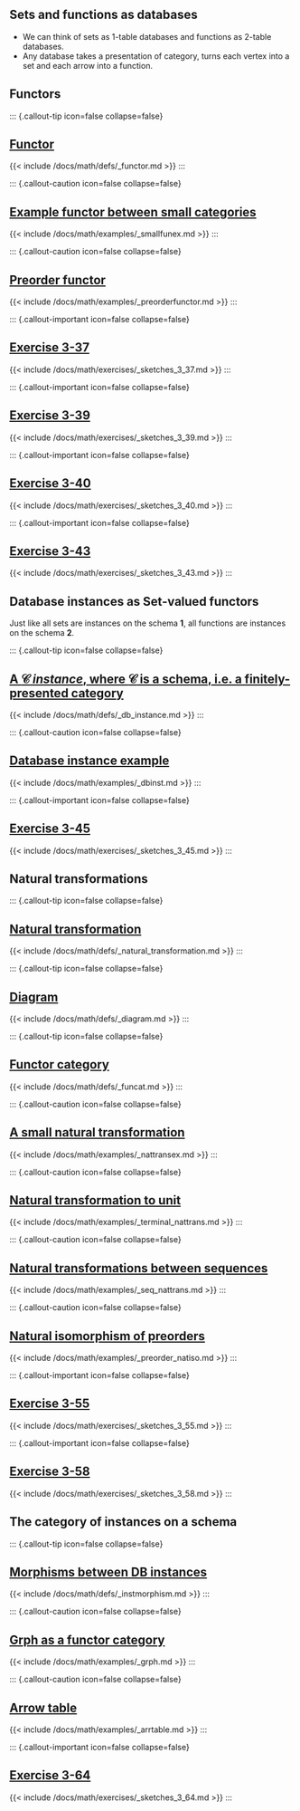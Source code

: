 ## Sets and functions as databases

- We can think of sets as 1-table databases and functions as 2-table databases.
- Any database takes a presentation of category, turns each vertex into a set 
  and each arrow into a function.

## Functors

::: {.callout-tip icon=false collapse=false}
## [Functor](/docs/math/defs/functor.qmd)
{{< include /docs/math/defs/_functor.md >}}
:::


::: {.callout-caution icon=false collapse=false}
## [Example functor between small categories](/docs/math/examples/smallfunex.qmd)
{{< include /docs/math/examples/_smallfunex.md >}}
:::

::: {.callout-caution icon=false collapse=false}
## [Preorder functor](/docs/math/examples/preorderfunctor.qmd)
{{< include /docs/math/examples/_preorderfunctor.md >}}
:::

::: {.callout-important icon=false collapse=false}
## [Exercise 3-37](/docs/math/exercises/sketches_3_37.qmd)
{{< include /docs/math/exercises/_sketches_3_37.md >}}
:::

::: {.callout-important icon=false collapse=false}
## [Exercise 3-39](/docs/math/exercises/sketches_3_39.qmd)
{{< include /docs/math/exercises/_sketches_3_39.md >}}
:::

::: {.callout-important icon=false collapse=false}
## [Exercise 3-40](/docs/math/exercises/sketches_3_40.qmd)
{{< include /docs/math/exercises/_sketches_3_40.md >}}
:::

::: {.callout-important icon=false collapse=false}
## [Exercise 3-43](/docs/math/exercises/sketches_3_43.qmd)
{{< include /docs/math/exercises/_sketches_3_43.md >}}
:::

## Database instances as **Set**-valued functors

Just like all sets are instances on the schema **1**, all functions are 
instances on the schema **2**.

::: {.callout-tip icon=false collapse=false}
## [A $\mathcal{C}$ *instance*, where $\mathcal{C}$ is a schema, i.e. a finitely-presented category](/docs/math/defs/db_instance.qmd)
{{< include /docs/math/defs/_db_instance.md >}}
:::

::: {.callout-caution icon=false collapse=false}
## [Database instance example](/docs/math/examples/dbinst.qmd)
{{< include /docs/math/examples/_dbinst.md >}}
:::

::: {.callout-important icon=false collapse=false}
## [Exercise 3-45](/docs/math/exercises/sketches_3_45.qmd)
{{< include /docs/math/exercises/_sketches_3_45.md >}}
:::

## Natural transformations

::: {.callout-tip icon=false collapse=false}
## [Natural transformation](/docs/math/defs/natural_transformation.qmd)
{{< include /docs/math/defs/_natural_transformation.md >}}
:::

::: {.callout-tip icon=false collapse=false}
## [Diagram](/docs/math/defs/diagram.qmd)
{{< include /docs/math/defs/_diagram.md >}}
:::

::: {.callout-tip icon=false collapse=false}
## [Functor category](/docs/math/defs/funcat.qmd)
{{< include /docs/math/defs/_funcat.md >}}
:::

::: {.callout-caution icon=false collapse=false}
## [A small natural transformation](/docs/math/examples/nattransex.qmd)
{{< include /docs/math/examples/_nattransex.md >}}
:::

::: {.callout-caution icon=false collapse=false}
## [Natural transformation to unit](/docs/math/examples/terminal_nattrans.qmd)
{{< include /docs/math/examples/_terminal_nattrans.md >}}
:::

::: {.callout-caution icon=false collapse=false}
## [Natural transformations between sequences](/docs/math/examples/seq_nattrans.qmd)
{{< include /docs/math/examples/_seq_nattrans.md >}}
:::

::: {.callout-caution icon=false collapse=false}
## [Natural isomorphism of preorders](/docs/math/examples/preorder_natiso.qmd)
{{< include /docs/math/examples/_preorder_natiso.md >}}
:::

::: {.callout-important icon=false collapse=false}
## [Exercise 3-55](/docs/math/exercises/sketches_3_55.qmd)
{{< include /docs/math/exercises/_sketches_3_55.md >}}
:::

::: {.callout-important icon=false collapse=false}
## [Exercise 3-58](/docs/math/exercises/sketches_3_58.qmd)
{{< include /docs/math/exercises/_sketches_3_58.md >}}
:::


## The category of instances on a schema

::: {.callout-tip icon=false collapse=false}
## [Morphisms between DB instances](/docs/math/defs/instmorphism.qmd)
{{< include /docs/math/defs/_instmorphism.md >}}
:::

::: {.callout-caution icon=false collapse=false}
## [**Grph** as a functor category](/docs/math/examples/grph.qmd)
{{< include /docs/math/examples/_grph.md >}}
:::

::: {.callout-caution icon=false collapse=false}
## [Arrow table](/docs/math/examples/arrtable.qmd)
{{< include /docs/math/examples/_arrtable.md >}}
:::

::: {.callout-important icon=false collapse=false}
## [Exercise 3-64](/docs/math/exercises/sketches_3_64.qmd)
{{< include /docs/math/exercises/_sketches_3_64.md >}}
:::
